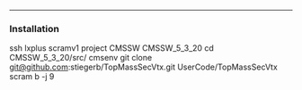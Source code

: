 ------------------------------------------------------
### Installation 

ssh lxplus
scramv1 project CMSSW CMSSW_5_3_20
cd CMSSW_5_3_20/src/
cmsenv
git clone git@github.com:stiegerb/TopMassSecVtx.git UserCode/TopMassSecVtx
scram b -j 9


